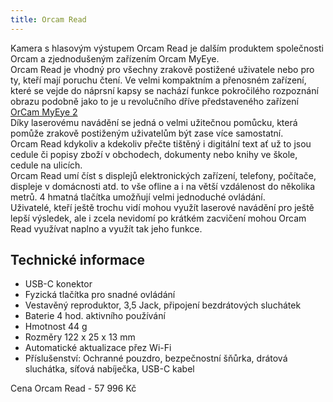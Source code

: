 ```yaml
---
title: Orcam Read
---
```


Kamera s hlasovým výstupem Orcam Read je dalším produktem společnosti Orcam a zjednodušeným zařízením Orcam MyEye.  
 Orcam Read je vhodný pro všechny zrakově postižené uživatele nebo pro ty, kteří mají poruchu čtení.
Ve velmi kompaktním a přenosném zařízení, které se vejde do náprsní kapsy se nachází funkce pokročilého rozpoznání obrazu podobně jako to je u   revolučního dříve představeného zařízení  
[OrCam MyEye 2](/clanky/orcam-myeye-2/)  
Díky laserovému navádění se jedná o velmi užitečnou pomůcku, která pomůže zrakově postiženým uživatelům být zase více samostatní.  
Orcam Read kdykoliv a kdekoliv přečte tištěný i digitální text ať už to jsou cedule či popisy zboží
 v obchodech, dokumenty nebo knihy ve škole, cedule na ulicích.   
 Orcam Read umí číst s displejů elektronických zařízení, telefony, počítače, displeje v domácnosti atd. to vše ofline a i na větší vzdálenost do několika metrů.
4 hmatná tlačítka umožňují velmi jednoduché ovládání.  
Uživatelé, kteří ještě trochu vidí mohou využít laserové navádění pro ještě lepší výsledek, ale i zcela nevidomí po krátkém zacvičení mohou Orcam Read využívat naplno a využít tak jeho funkce.  

## Technické informace
- USB-C konektor  
- Fyzická tlačítka pro snadné ovládání  
- Vestavěný reproduktor, 3,5 Jack, připojení bezdrátových sluchátek  
- Baterie 4 hod. aktivního používání  
- Hmotnost 44 g  
- Rozměry 122 x 25 x 13 mm  
- Automatické aktualizace přez Wi-Fi  
- Příslušenství: Ochranné pouzdro, bezpečnostní šňůrka, drátová sluchátka, síťová nabíječka, USB-C kabel  

Cena Orcam Read - 57 996 Kč

